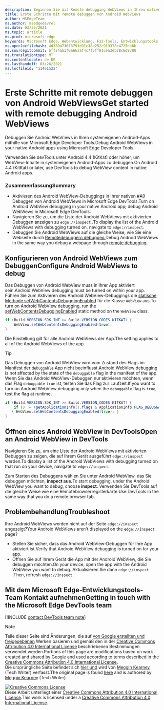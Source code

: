 ```yaml
---
description: Beginnen Sie mit Remote debugging WebViews in Ihren nativen Android-Apps mithilfe von Microsoft Edge Developer Tools.
title: Erste Schritte mit remote debuggen von Android WebViews
author: MSEdgeTeam
ms.author: msedgedevrel
ms.date: 03/25/2021
ms.topic: article
ms.prod: microsoft-edge
keywords: Microsoft Edge, Webentwicklung, F12-Tools, Entwicklungstools
ms.openlocfilehash: 4d389473673791d91c38e252c919378c4725db6b
ms.sourcegitcommit: bff24ab1f0a66aaf4c7f5ff81cea3eb28c6d8380
ms.translationtype: MT
ms.contentlocale: de-DE
ms.lasthandoff: 03/26/2021
ms.locfileid: "11461522"
---
```

<!-- Copyright Meggin Kearney 

   Licensed under the Apache License, Version 2.0 (the "License");
   you may not use this file except in compliance with the License.
   You may obtain a copy of the License at

       http://www.apache.org/licenses/LICENSE-2.0

   Unless required by applicable law or agreed to in writing, software
   distributed under the License is distributed on an "AS IS" BASIS,
   WITHOUT WARRANTIES OR CONDITIONS OF ANY KIND, either express or implied.
   See the License for the specific language governing permissions and
   limitations under the License.  -->  
# <a name="get-started-with-remote-debugging-android-webviews"></a><span data-ttu-id="12f9b-104">Erste Schritte mit remote debuggen von Android WebViews</span><span class="sxs-lookup"><span data-stu-id="12f9b-104">Get started with remote debugging Android WebViews</span></span>  

<span data-ttu-id="12f9b-105">Debuggen Sie Android WebViews in Ihren systemeigenen Android-Apps mithilfe von Microsoft Edge Developer Tools.</span><span class="sxs-lookup"><span data-stu-id="12f9b-105">Debug Android WebViews in your native Android apps using Microsoft Edge Developer Tools.</span></span>  

<span data-ttu-id="12f9b-106">Verwenden Sie devTools unter Android 4.4 \(KitKat\) oder höher, um WebView-Inhalte in systemeigenen Android-Apps zu debuggen.</span><span class="sxs-lookup"><span data-stu-id="12f9b-106">On Android 4.4 \(KitKat\) or later, use DevTools to debug WebView content in native Android apps.</span></span>  

### <a name="summary"></a><span data-ttu-id="12f9b-107">Zusammenfassung</span><span class="sxs-lookup"><span data-stu-id="12f9b-107">Summary</span></span>  

*   <span data-ttu-id="12f9b-108">Aktivieren des Android WebView-Debuggings in Ihrer nativen #A0 Debuggen von Android WebViews in Microsoft Edge DevTools.</span><span class="sxs-lookup"><span data-stu-id="12f9b-108">Turn on Android WebView debugging in your native Android app; debug Android WebViews in Microsoft Edge DevTools.</span></span>  
*   <span data-ttu-id="12f9b-109">Navigieren Sie zu, um die Liste der Android WebViews mit aktivierten Debuggen anzeigen zu `edge://inspect` .</span><span class="sxs-lookup"><span data-stu-id="12f9b-109">To display the list of the Android WebViews with debugging turned on, navigate to `edge://inspect`.</span></span>  
*   <span data-ttu-id="12f9b-110">Debuggen Sie Android WebViews auf die gleiche Weise, wie Sie eine Webseite durch [Remotedebuggern debuggen.][RemoteDebuggingGettingStarted]</span><span class="sxs-lookup"><span data-stu-id="12f9b-110">Debug Android WebViews in the same way you debug a webpage through [remote debugging][RemoteDebuggingGettingStarted].</span></span>  

## <a name="configure-android-webviews-to-debug"></a><span data-ttu-id="12f9b-111">Konfigurieren von Android WebViews zum Debuggen</span><span class="sxs-lookup"><span data-stu-id="12f9b-111">Configure Android WebViews to debug</span></span>  

<span data-ttu-id="12f9b-112">Das Debuggen von Android WebView muss in Ihrer App aktiviert sein.</span><span class="sxs-lookup"><span data-stu-id="12f9b-112">Android WebView debugging must be turned on within your app.</span></span>  <span data-ttu-id="12f9b-113">Führen Sie zum Aktivieren des Android WebView-Debuggings die [statische Methode setWebContentsDebuggingEnabled][AndroidDeveloperWebViewsSetWebContentsDebuggingEnabled] für die Klasse `WebView` aus.</span><span class="sxs-lookup"><span data-stu-id="12f9b-113">To turn on Android WebView debugging, run the [setWebContentsDebuggingEnabled][AndroidDeveloperWebViewsSetWebContentsDebuggingEnabled] static method on the `WebView` class.</span></span>  

```java
if (Build.VERSION.SDK_INT >= Build.VERSION_CODES.KITKAT) {
    WebView.setWebContentsDebuggingEnabled(true);
}
```  

<span data-ttu-id="12f9b-114">Die Einstellung gilt für alle Android WebViews der App.</span><span class="sxs-lookup"><span data-stu-id="12f9b-114">The setting applies to all of the Android WebViews of the app.</span></span>  

> [!TIP]
> <span data-ttu-id="12f9b-115">Das Debuggen von Android WebView wird vom Zustand des Flags im Manifest der `debuggable` App nicht beeinflusst.</span><span class="sxs-lookup"><span data-stu-id="12f9b-115">Android WebView debugging is not affected by the state of the `debuggable` flag in the manifest of the app.</span></span>  <span data-ttu-id="12f9b-116">Wenn Sie das Android WebView-Debuggen nur aktivieren möchten, wenn das Flag `debuggable` `true` ist, testen Sie das Flag zur Laufzeit.</span><span class="sxs-lookup"><span data-stu-id="12f9b-116">If you want to turn on Android WebView debugging only when the `debuggable` flag is `true`, test the flag at runtime.</span></span>  
> 
> ```java
> if (Build.VERSION.SDK_INT >= Build.VERSION_CODES.KITKAT) {
>     if (0 != (getApplicationInfo().flags & ApplicationInfo.FLAG_DEBUGGABLE))
>    { WebView.setWebContentsDebuggingEnabled(true); }
> }
> ```  

## <a name="open-an-android-webview-in-devtools"></a><span data-ttu-id="12f9b-117">Öffnen eines Android WebView in DevTools</span><span class="sxs-lookup"><span data-stu-id="12f9b-117">Open an Android WebView in DevTools</span></span>  

<span data-ttu-id="12f9b-118">Navigieren Sie zu, um eine Liste der Android WebViews mit aktivierten Debuggen zu zeigen, die auf Ihrem Gerät ausgeführt `edge://inspect` werden.</span><span class="sxs-lookup"><span data-stu-id="12f9b-118">To display a list of the Android WebViews with debugging turned on that run on your device, navigate to `edge://inspect`.</span></span>  

<span data-ttu-id="12f9b-119">Zum Starten des Debuggens wählen Sie unter Android WebView, das Sie debuggen möchten, **inspect aus.**</span><span class="sxs-lookup"><span data-stu-id="12f9b-119">To start debugging, under the Android WebView you want to debug, choose **inspect**.</span></span>  <span data-ttu-id="12f9b-120">Verwenden Sie DevTools auf die gleiche Weise wie eine Remotebrowserregisterkarte.</span><span class="sxs-lookup"><span data-stu-id="12f9b-120">Use DevTools in the same way that you do a remote browser tab.</span></span>  

<!--
:::image type="complex" source=".images/webview-debugging.msft.png" alt-text="Inspecting elements in an Android WebView" lightbox=".images/webview-debugging.msft.png":::
   Inspecting elements in an Android WebView  
:::image-end:::  

The gray graphics listed with the Android WebView represent its size and position relative to the screen of the device.  If your Android WebViews have titles set, the titles are listed as well.  
-->  

## <a name="troubleshoot"></a><span data-ttu-id="12f9b-121">Problembehandlung</span><span class="sxs-lookup"><span data-stu-id="12f9b-121">Troubleshoot</span></span>  

<span data-ttu-id="12f9b-122">Ihre Android WebViews werden nicht auf der Seite `edge://inspect` angezeigt?</span><span class="sxs-lookup"><span data-stu-id="12f9b-122">Your Android WebViews aren't displayed on the `edge://inspect` page?</span></span>  

*   <span data-ttu-id="12f9b-123">Stellen Sie sicher, dass das Android WebView-Debuggen für Ihre App aktiviert ist.</span><span class="sxs-lookup"><span data-stu-id="12f9b-123">Verify that Android WebView debugging is turned on for your app.</span></span>  
*   <span data-ttu-id="12f9b-124">Öffnen Sie auf Ihrem Gerät die App mit der Android WebView, die Sie debuggen möchten.</span><span class="sxs-lookup"><span data-stu-id="12f9b-124">On your device, open the app with the Android WebView you want to debug.</span></span>  <span data-ttu-id="12f9b-125">Aktualisieren Sie dann `edge://inspect` .</span><span class="sxs-lookup"><span data-stu-id="12f9b-125">Then, refresh `edge://inspect`.</span></span>  

## <a name="getting-in-touch-with-the-microsoft-edge-devtools-team"></a><span data-ttu-id="12f9b-126">Mit dem Microsoft Edge-Entwicklungstools-Team Kontakt aufnehmen</span><span class="sxs-lookup"><span data-stu-id="12f9b-126">Getting in touch with the Microsoft Edge DevTools team</span></span>  

[!INCLUDE [contact DevTools team note](../includes/contact-devtools-team-note.md)]  

<!-- links -->  

[RemoteDebuggingGettingStarted]: ./index.md "Erste Schritte mit remote debuggen von Android-Geräten | Microsoft Docs"  

[AndroidDeveloperWebViewsSetWebContentsDebuggingEnabled]: https://developer.android.com/reference/android/webkit/WebView.html#setWebContentsDebuggingEnabled(boolean) "setWebContentsDebuggingEnabled – WebView | Android-Entwickler"  

> [!NOTE]
> <span data-ttu-id="12f9b-129">Teile dieser Seite sind Änderungen, die auf [von Google erstellten und freigegebenen][GoogleSitePolicies] Werken basieren und gemäß den in der [Creative Commons Attribution 4.0 International License][CCA4IL] beschriebenen Bestimmungen verwendet werden.</span><span class="sxs-lookup"><span data-stu-id="12f9b-129">Portions of this page are modifications based on work created and [shared by Google][GoogleSitePolicies] and used according to terms described in the [Creative Commons Attribution 4.0 International License][CCA4IL].</span></span>  
> <span data-ttu-id="12f9b-130">Die ursprüngliche Seite befindet sich [hier und](https://developers.google.com/web/tools/chrome-devtools/remote-debugging/webviews) wird von [Meggin Kearney][MegginKearney] \(Tech Writer\) verfasst.</span><span class="sxs-lookup"><span data-stu-id="12f9b-130">The original page is found [here](https://developers.google.com/web/tools/chrome-devtools/remote-debugging/webviews) and is authored by [Meggin Kearney][MegginKearney] \(Tech Writer\).</span></span>  

[![Creative Commons License][CCby4Image]][CCA4IL]  
<span data-ttu-id="12f9b-132">Diese Arbeit unterliegt einer [Creative Commons Attribution 4.0 International License][CCA4IL].</span><span class="sxs-lookup"><span data-stu-id="12f9b-132">This work is licensed under a [Creative Commons Attribution 4.0 International License][CCA4IL].</span></span>  

[CCA4IL]: http://creativecommons.org/licenses/by/4.0  
[CCby4Image]: https://i.creativecommons.org/l/by/4.0/88x31.png  
[GoogleSitePolicies]: https://developers.google.com/terms/site-policies  
[KayceBasques]: https://developers.google.com/web/resources/contributors/kaycebasques  
[MegginKearney]: https://developers.google.com/web/resources/contributors/megginkearney  
